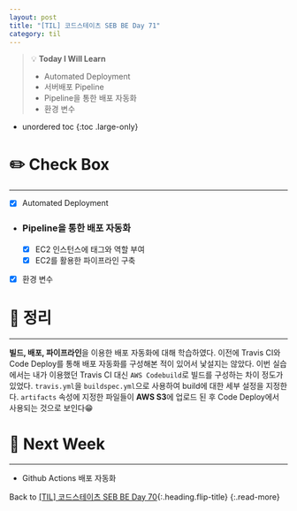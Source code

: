 ```yaml
---
layout: post
title: "[TIL] 코드스테이츠 SEB BE Day 71"
category: til
---
```

> 💡 **Today I Will Learn**
>
> * Automated Deployment
> * 서버배포 Pipeline
> * Pipeline을 통한 배포 자동화
> * 환경 변수

* unordered toc
{:toc .large-only}

# ✏️ Check Box
***

* [x] <label>Automated Deployment</label>

* ### Pipeline을 통한 배포 자동화
  * [x] <label>EC2 인스턴스에 태그와 역할 부여</label>
  * [x] <label>EC2를 활용한 파이프라인 구축</label>
  
* [x] <label>환경 변수</label>

# 📌 정리
***

**빌드, 배포, 파이프라인**을 이용한 배포 자동화에 대해 학습하였다. 이전에 Travis CI와 Code Deploy를 통해 배포 자동화를 구성해본 적이 있어서 낯설지는 않았다. 이번 실습에서는 내가 이용했던 Travis CI 대신 `AWS Codebuild`로 빌드를 구성하는 차이 정도가 있었다. `travis.yml`을 `buildspec.yml`으로 사용하여 build에 대한 세부 설정을 지정한다. `artifacts` 속성에 지정한 파일들이 **AWS S3**에 업로드 된 후 Code Deploy에서 사용되는 것으로 보인다😁

# 🎯 Next Week
***

* Github Actions 배포 자동화

Back to [[TIL] 코드스테이츠 SEB BE Day 70](220804-til){:.heading.flip-title}
{:.read-more}